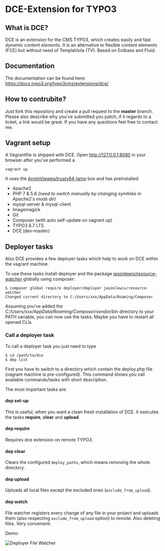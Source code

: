 # DCE-Extension for TYPO3

## What is DCE?
DCE is an extension for the CMS TYPO3, which creates easily and fast *dynamic content elements*.
It is an alternative to flexible content elements (FCE) but without need of TemplaVoila (TV).
Based on Extbase and Fluid.


## Documentation
The documentation can be found here: https://docs.typo3.org/typo3cms/extensions/dce/


## How to contrubite?
Just fork this repository and create a pull request to the **master** branch.
Please also describe why you've submitted you patch, if it regards to a ticket, a link would be great.
If you have any questions feel free to contact me.


## Vagrant setup
A Vagrantfile is shipped with DCE. Open http://127.0.0.1:8080 in your browser after you've performed a 
```
vagrant up
```

It uses the [ArminVieweg/trusty64-lamp](https://atlas.hashicorp.com/ArminVieweg/boxes/trusty64-lamp) box 
and has preinstalled:

- Apache2
- PHP 7 & 5.6 *(need to switch manually by changing symlinks in Apache2's mods dir)* 
- mysql-server & mysql-client
- Imagemagick
- Git
- Composer (with auto self-update on vagrant up)
- TYPO3 8.7 LTS
- DCE (dev-master)

## Deployer tasks
Also DCE provides a few deployer tasks which help to work on DCE within the vagrant machine.

To use these tasks install deployer and the package [jasonlewis/resource-watcher](https://packagist.org/packages/jasonlewis/resource-watcher)
globally using composer:

```
$ composer global require deployer/deployer jasonlewis/resource-watcher
Changed current directory to C:/Users/xxx/AppData/Roaming/Composer
```
Assuming you've added the *C:/Users/xxx/AppData/Roaming/Composer/vendor/bin* directory to your PATH variable, 
you can now use the tasks. Maybe you have to restart all opened CLIs.

### Call a deployer task
To call a deployer task you just need to type
```
$ cd /path/to/dce
$ dep list
```
First you have to switch to a directory which contain the deploy.php file (vagrant machine is pre-configured).
This command shows you call available commands/tasks with short description.

The most important tasks are:

#### dep set-up
This is useful, when you want a clean fresh installation of DCE.
It executes the tasks **require**, **clear** and **upload**.

#### dep require
Requires dce extension on remote TYPO3.

#### dep clear
Clears the configured `deploy_paths`, which means removing the whole directory.

#### dep upload
Uploads all local files except the excluded ones (`exclude_from_upload`).

#### dep watch
File watcher registers every change of any file in your project and uploads them 
(also respecting `exclude_from_upload` option) to remote. Also deleting files. Very convenient.

Demo:

![Deployer File Watcher](https://i.imgur.com/sWOZndn.gif)
